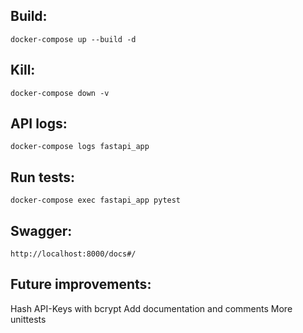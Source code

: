 ## Build: 
```
docker-compose up --build -d
```

## Kill: 
```
docker-compose down -v
```

## API logs: 
```
docker-compose logs fastapi_app
```

## Run tests: 
```
docker-compose exec fastapi_app pytest
```

## Swagger: 
```
http://localhost:8000/docs#/
```

## Future improvements: 
Hash API-Keys with bcrypt
Add documentation and comments
More unittests
